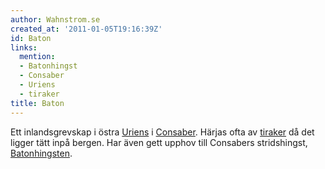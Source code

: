 ```yaml
---
author: Wahnstrom.se
created_at: '2011-01-05T19:16:39Z'
id: Baton
links:
  mention:
  - Batonhingst
  - Consaber
  - Uriens
  - tiraker
title: Baton
---
```


Ett inlandsgrevskap i östra [Uriens] i [Consaber]. Härjas ofta av [tiraker] då det ligger tätt inpå
bergen. Har även gett upphov till Consabers stridshingst, [Batonhingsten].

  [Uriens]: Uriens
  [Consaber]: Consaber
  [tiraker]: tiraker
  [Batonhingsten]: Batonhingst